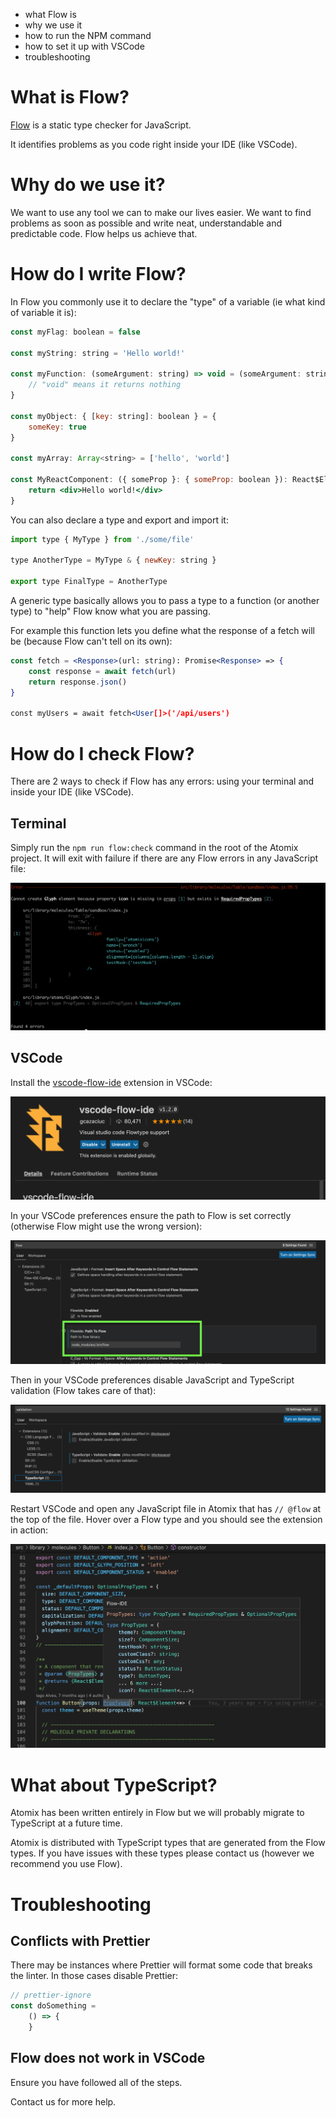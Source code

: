 - what Flow is
- why we use it
- how to run the NPM command
- how to set it up with VSCode
- troubleshooting

# What is Flow?

[Flow](https://flow.org/) is a static type checker for JavaScript.

It identifies problems as you code right inside your IDE (like VSCode).

# Why do we use it?

We want to use any tool we can to make our lives easier. We want to find problems as soon as possible and write neat, understandable and predictable code. Flow helps us achieve that.

# How do I write Flow?

In Flow you commonly use it to declare the "type" of a variable (ie what kind of variable it is):

```jsx
const myFlag: boolean = false

const myString: string = 'Hello world!'

const myFunction: (someArgument: string) => void = (someArgument: string) => {
	// "void" means it returns nothing
}

const myObject: { [key: string]: boolean } = {
	someKey: true
}

const myArray: Array<string> = ['hello', 'world']

const MyReactComponent: ({ someProp }: { someProp: boolean }): React$Element<'div'> => {
	return <div>Hello world!</div>
}
```

You can also declare a type and export and import it:

```jsx
import type { MyType } from './some/file'

type AnotherType = MyType & { newKey: string }

export type FinalType = AnotherType
```

A generic type basically allows you to pass a type to a function (or another type) to "help" Flow know what you are passing.

For example this function lets you define what the response of a fetch will be (because Flow can't tell on its own):

```jsx
const fetch = <Response>(url: string): Promise<Response> => {
	const response = await fetch(url)
	return response.json()
}

const myUsers = await fetch<User[]>('/api/users')
```

# How do I check Flow?

There are 2 ways to check if Flow has any errors: using your terminal and inside your IDE (like VSCode).

## Terminal

Simply run the `npm run flow:check` command in the root of the Atomix project. It will exit with failure if there are any Flow errors in any JavaScript file:

![](https://raw.githubusercontent.com/jared-hexagon/atomix-markdown-docs/master/docs/react/tools/flow/assets/images/flow-error.png)

## VSCode

Install the [vscode-flow-ide](https://github.com/jstwister/vscode-flow-ide) extension in VSCode:

![](https://raw.githubusercontent.com/jared-hexagon/atomix-markdown-docs/master/docs/react/tools/flow/assets/images/vscode-flow-extension.png)

In your VSCode preferences ensure the path to Flow is set correctly (otherwise Flow might use the wrong version):

![](https://raw.githubusercontent.com/jared-hexagon/atomix-markdown-docs/master/docs/react/tools/flow/assets/images/vscode-path-to-flow.png)

Then in your VSCode preferences disable JavaScript and TypeScript validation (Flow takes care of that):

![](https://raw.githubusercontent.com/jared-hexagon/atomix-markdown-docs/master/docs/react/tools/flow/assets/images/vscode-disable-validation.png)

Restart VSCode and open any JavaScript file in Atomix that has `// @flow` at the top of the file. Hover over a Flow type and you should see the extension in action:

![](https://raw.githubusercontent.com/jared-hexagon/atomix-markdown-docs/master/docs/react/tools/flow/assets/images/vscode-flow-popup.png)

# What about TypeScript?

Atomix has been written entirely in Flow but we will probably migrate to TypeScript at a future time.

Atomix is distributed with TypeScript types that are generated from the Flow types. If you have issues with these types please contact us (however we recommend you use Flow).

# Troubleshooting

## Conflicts with Prettier

There may be instances where Prettier will format some code that breaks the linter. In those cases disable Prettier:

```jsx
// prettier-ignore
const doSomething = 
	() => {
	}
```

## Flow does not work in VSCode

Ensure you have followed all of the steps.

Contact us for more help.
